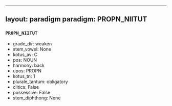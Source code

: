
---
layout: paradigm
paradigm: PROPN_NIITUT
---
### ` PROPN_NIITUT `


* grade_dir: weaken
* stem_vowel: None
* kotus_av: C
* pos: NOUN
* harmony: back
* upos: PROPN
* kotus_tn: 1
* plurale_tantum: obligatory
* clitics: False
* possessive: False
* stem_diphthong: None

